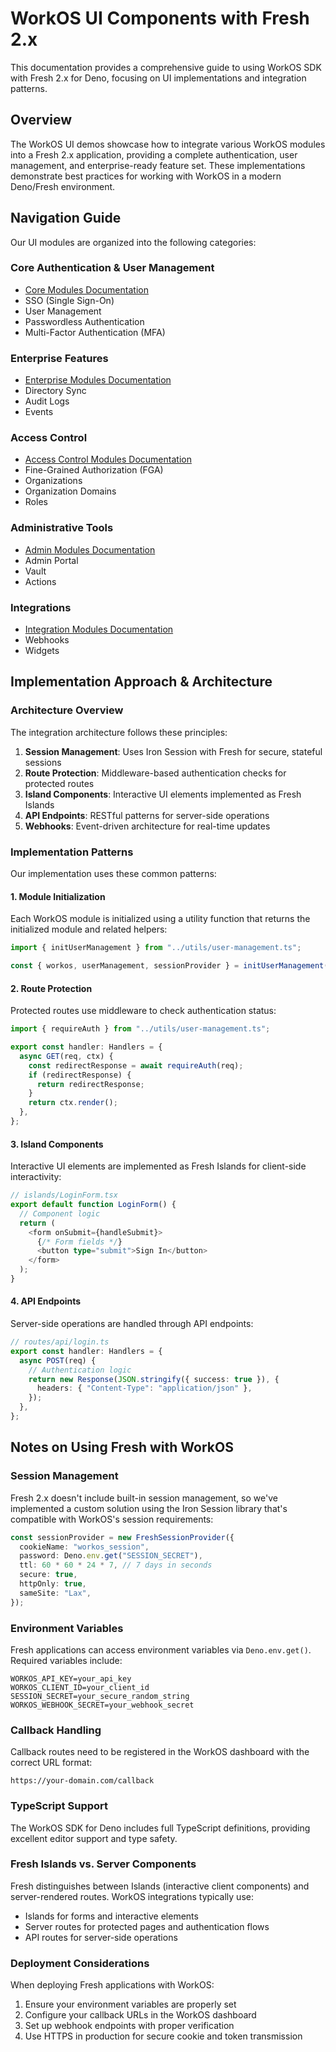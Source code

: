 # WorkOS UI Components with Fresh 2.x

This documentation provides a comprehensive guide to using WorkOS SDK with Fresh
2.x for Deno, focusing on UI implementations and integration patterns.

## Overview

The WorkOS UI demos showcase how to integrate various WorkOS modules into a
Fresh 2.x application, providing a complete authentication, user management, and
enterprise-ready feature set. These implementations demonstrate best practices
for working with WorkOS in a modern Deno/Fresh environment.

## Navigation Guide

Our UI modules are organized into the following categories:

### Core Authentication & User Management

- [Core Modules Documentation](./core-modules.md)
- SSO (Single Sign-On)
- User Management
- Passwordless Authentication
- Multi-Factor Authentication (MFA)

### Enterprise Features

- [Enterprise Modules Documentation](./enterprise-modules.md)
- Directory Sync
- Audit Logs
- Events

### Access Control

- [Access Control Modules Documentation](./access-control-modules.md)
- Fine-Grained Authorization (FGA)
- Organizations
- Organization Domains
- Roles

### Administrative Tools

- [Admin Modules Documentation](./admin-modules.md)
- Admin Portal
- Vault
- Actions

### Integrations

- [Integration Modules Documentation](./integration-modules.md)
- Webhooks
- Widgets

## Implementation Approach & Architecture

### Architecture Overview

The integration architecture follows these principles:

1. **Session Management**: Uses Iron Session with Fresh for secure, stateful
   sessions
2. **Route Protection**: Middleware-based authentication checks for protected
   routes
3. **Island Components**: Interactive UI elements implemented as Fresh Islands
4. **API Endpoints**: RESTful patterns for server-side operations
5. **Webhooks**: Event-driven architecture for real-time updates

### Implementation Patterns

Our implementation uses these common patterns:

#### 1. Module Initialization

Each WorkOS module is initialized using a utility function that returns the
initialized module and related helpers:

```typescript
import { initUserManagement } from "../utils/user-management.ts";

const { workos, userManagement, sessionProvider } = initUserManagement();
```

#### 2. Route Protection

Protected routes use middleware to check authentication status:

```typescript
import { requireAuth } from "../utils/user-management.ts";

export const handler: Handlers = {
  async GET(req, ctx) {
    const redirectResponse = await requireAuth(req);
    if (redirectResponse) {
      return redirectResponse;
    }
    return ctx.render();
  },
};
```

#### 3. Island Components

Interactive UI elements are implemented as Fresh Islands for client-side
interactivity:

```typescript
// islands/LoginForm.tsx
export default function LoginForm() {
  // Component logic
  return (
    <form onSubmit={handleSubmit}>
      {/* Form fields */}
      <button type="submit">Sign In</button>
    </form>
  );
}
```

#### 4. API Endpoints

Server-side operations are handled through API endpoints:

```typescript
// routes/api/login.ts
export const handler: Handlers = {
  async POST(req) {
    // Authentication logic
    return new Response(JSON.stringify({ success: true }), {
      headers: { "Content-Type": "application/json" },
    });
  },
};
```

## Notes on Using Fresh with WorkOS

### Session Management

Fresh 2.x doesn't include built-in session management, so we've implemented a
custom solution using the Iron Session library that's compatible with WorkOS's
session requirements:

```typescript
const sessionProvider = new FreshSessionProvider({
  cookieName: "workos_session",
  password: Deno.env.get("SESSION_SECRET"),
  ttl: 60 * 60 * 24 * 7, // 7 days in seconds
  secure: true,
  httpOnly: true,
  sameSite: "Lax",
});
```

### Environment Variables

Fresh applications can access environment variables via `Deno.env.get()`.
Required variables include:

```
WORKOS_API_KEY=your_api_key
WORKOS_CLIENT_ID=your_client_id
SESSION_SECRET=your_secure_random_string
WORKOS_WEBHOOK_SECRET=your_webhook_secret
```

### Callback Handling

Callback routes need to be registered in the WorkOS dashboard with the correct
URL format:

```
https://your-domain.com/callback
```

### TypeScript Support

The WorkOS SDK for Deno includes full TypeScript definitions, providing
excellent editor support and type safety.

### Fresh Islands vs. Server Components

Fresh distinguishes between Islands (interactive client components) and
server-rendered routes. WorkOS integrations typically use:

- Islands for forms and interactive elements
- Server routes for protected pages and authentication flows
- API routes for server-side operations

### Deployment Considerations

When deploying Fresh applications with WorkOS:

1. Ensure your environment variables are properly set
2. Configure your callback URLs in the WorkOS dashboard
3. Set up webhook endpoints with proper verification
4. Use HTTPS in production for secure cookie and token transmission

